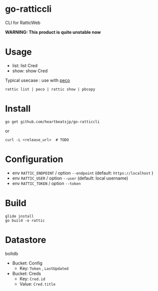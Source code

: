 # go-ratticcli

CLI for RatticWeb

**WARNING: This product is quite unstable now**

# Usage

- list: list Cred
- show: show Cred

Typical usecase : use with [peco](https://github.com/peco/peco)

```
rattic list | peco | rattic show | pbcopy
```

# Install

```
go get github.com/heartbeatsjp/go-ratticcli
```

or

```
curl -L <release_url>  # TODO
```

# Configuration

- env `RATTIC_ENDPOINT` / option `--endpoint` (default: `https://localhost` )
- env `RATTIC_USER` / option `--user` (default: local username)
- env `RATTIC_TOKEN` / option `--token`

# Build

```
glide install
go build -o rattic
```

# Datastore

boltdb

- Bucket: Config
    - Key: `Token` , `LastUpdated`
- Bucket: Creds
    - Key: `Cred.id`
    - Value: `Cred.title`

